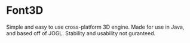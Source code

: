 # Font3D
Simple and easy to use cross-platform 3D engine. Made for use in Java, and based off of JOGL. Stability and usability not guranteed.

